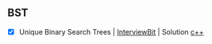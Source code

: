 ## BST
- [x] Unique Binary Search Trees | [InterviewBit](https://www.interviewbit.com/problems/unique-binary-search-trees/) | Solution [c++](unique-binary-search-trees.cpp)
